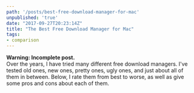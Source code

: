 ```yaml
---
path: '/posts/best-free-download-manager-for-mac'
unpublished: 'true'
date: "2017-09-27T20:23:14Z"
title: "The Best Free Download Manager for Mac"
tags:
- comparison
---
```


**Warning: Incomplete post.**\
Over the years, I have tried many different free download managers. I've tested old
ones, new ones, pretty ones, ugly ones, and just about all of them in between. Below,
I rate them from best to worse, as well as give some pros and cons about each of
them.
